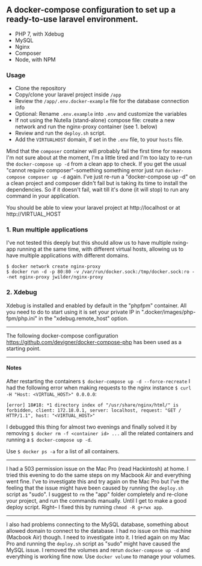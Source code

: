 ## A docker-compose configuration to set up a ready-to-use laravel environment.
- PHP 7, with Xdebug
- MySQL
- Nginx
- Composer
- Node, with NPM

### Usage
- Clone the repository
- Copy/clone your laravel project inside `/app`
- Review the `/app/.env.docker-example` file for the database connection info
- Optional: Rename `.env.example` into `.env` and customize the variables
- If not using the Nutella (stand-alone) compose file: create a new network and run the nginx-proxy container (see 1. below)
- Review and run the `deploy.sh` script.
- Add the `VIRTUALHOST` domain, if set in the `.env` file, to your `hosts` file.

Mind that the `composer` container will probably fail the first time for reasons I'm not
sure about at the moment, I'm a little tired and I'm too lazy to re-run the `docker-compose up -d`
from a clean app to check. If you get the usual "cannot require composer"-something something
error just run `docker-compose composer up -d` again.
I've just re-run a "docker-compose up -d" on a clean project and composer didn't fail but is taking
its time to install the dependencies. So if it doesn't fail, wait till it's done (it will stop) to
run any command in your application.

You should be able to view your laravel project at http://localhost or at http://VIRTUAL_HOST

### 1. Run multiple applications
I've not tested this deeply but this should allow us to have multiple nxing-app running at the
same time, with different virtual hosts, allowing us to have multiple applications with
different domains.

```
$ docker network create nginx-proxy
$ docker run -d -p 80:80 -v /var/run/docker.sock:/tmp/docker.sock:ro --net nginx-proxy jwilder/nginx-proxy
```

### 2. Xdebug
Xdebug is installed and enabled by default in the "phpfpm" container. All you need to do to start using
it is set your private IP in ".docker/images/php-fpm/php.ini" in the "xdebug.remote_host" option.

---

The following docker-compose configuration <https://github.com/devigner/docker-compose-php> has been used as a starting point.

---

#### Notes
After restarting the containers `$ docker-compose up -d --force-recreate` I had the following error when making requests to the nginx instance `$ curl -H "Host: <VIRTUAL_HOST>" 0.0.0.0`:
```
[error] 18#18: *1 directory index of "/usr/share/nginx/html/" is forbidden, client: 172.18.0.1, server: localhost, request: "GET / HTTP/1.1", host: "<VIRTUAL_HOST>"
```
I debugged this thing for almost two evenings and finally solved it by removing `$ docker rm -f <container id> ...` all the related containers and running a `$ docker-compose up -d`.

Use `$ docker ps -a` for a list of all containers.

---

I had a 503 permission issue on the Mac Pro (read Hackintosh) at home. I tried this evening to do the same steps on my Macbook Air and everything went fine.
I've to investigate this and try again on the Mac Pro but I've the feeling that the issue might have been caused by running the `deploy.sh` script as "sudo".
I suggest to `rm` the "app" folder completely and re-clone your project, and run the commands manually. Until I get to make a good deploy script.
Right– I fixed this by running `chmod -R g+rwx app`.

---

I also had problems connecting to the MySQL database, something about allowed domain to connect to the database. I had no issue on this machine (Macbook Air) though.
I need to investigate into it.
I tried again on my Mac Pro and running the `deploy.sh` script as "sudo" might have caused the MySQL issue. I removed the volumes and rerun `docker-compose up -d`
and everything is working fine now. Use `docker volume` to manage your volumes.
